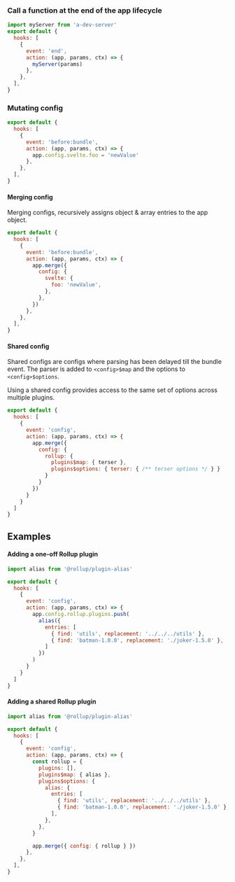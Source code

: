 ### Call a function at the end of the app lifecycle

```javascript
import myServer from 'a-dev-server'
export default {
  hooks: [
    {
      event: 'end',
      action: (app, params, ctx) => {
        myServer(params)
      },
    },
  ],
}
```

### Mutating config

```javascript
export default {
  hooks: [
    {
      event: 'before:bundle',
      action: (app, params, ctx) => {
        app.config.svelte.foo = 'newValue'
      },
    },
  ],
}
```

#### Merging config

Merging configs, recursively assigns object & array entries to the app object.

```javascript
export default {
  hooks: [
    {
      event: 'before:bundle',
      action: (app, params, ctx) => {
        app.merge({
          config: {
            svelte: {
              foo: 'newValue',
            },
          },
        })
      },
    },
  ],
}
```

#### Shared config
Shared configs are configs where parsing has been delayed till the bundle event. The parser is added to `<config>$map` and the options to `<config>$options`.

Using a shared config provides access to the same set of options across multiple plugins.

```javascript
export default {
  hooks: [
    {
      event: 'config',
      action: (app, params, ctx) => {
        app.merge({
          config: {
            rollup: {
              plugins$map: { terser },
              plugins$options: { terser: { /** terser options */ } }
            }
          }
        })
      }
    }
  ]
}
```

## Examples

#### Adding a one-off Rollup plugin

```javascript
import alias from '@rollup/plugin-alias'

export default {
  hooks: [
    {
      event: 'config',
      action: (app, params, ctx) => {
        app.config.rollup.plugins.push(
          alias({
            entries: [
              { find: 'utils', replacement: '../../../utils' },
              { find: 'batman-1.0.0', replacement: './joker-1.5.0' },
            ]
          })
        )
      }
    }
  ]
}
```

#### Adding a shared Rollup plugin

```javascript
import alias from '@rollup/plugin-alias'

export default {
  hooks: [
    {
      event: 'config',
      action: (app, params, ctx) => {
        const rollup = {
          plugins: [],
          plugins$map: { alias },
          plugins$options: {
            alias: {
              entries: [
                { find: 'utils', replacement: '../../../utils' },
                { find: 'batman-1.0.0', replacement: './joker-1.5.0' },
              ],
            },
          },
        }

        app.merge({ config: { rollup } })
      },
    },
  ],
}
```
